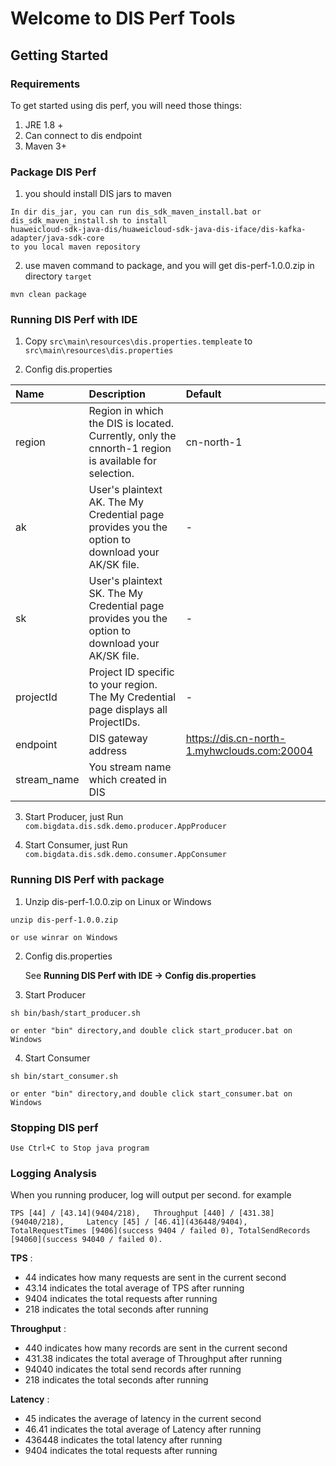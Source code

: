 # Welcome to DIS Perf Tools


Getting Started
---

### Requirements

To get started using dis perf, you will need those things:

1. JRE 1.8 +
2. Can connect to dis endpoint
3. Maven 3+

### Package DIS Perf
1. you should install DIS jars to maven

```
In dir dis_jar, you can run dis_sdk_maven_install.bat or dis_sdk_maven_install.sh to install
huaweicloud-sdk-java-dis/huaweicloud-sdk-java-dis-iface/dis-kafka-adapter/java-sdk-core
to you local maven repository
```
2. use  maven command to package, and you will get dis-perf-1.0.0.zip in directory  `target`

```
mvn clean package
```

### Running DIS Perf with IDE
1. Copy `src\main\resources\dis.properties.templeate` to `src\main\resources\dis.properties`

2. Config dis.properties


| Name        | Description                              | Default                                  |
| :---------- | :--------------------------------------- | :--------------------------------------- |
| region      | Region in which the DIS is located. Currently, only the cnnorth-1 region is available for selection. | cn-north-1                               |
| ak          | User's plaintext AK. The My Credential page provides you the option to download your AK/SK file. | -                                        |
| sk          | User's plaintext SK. The My Credential page provides you the option to download your AK/SK file. | -                                        |
| projectId   | Project ID specific to your region. The My Credential page displays all ProjectIDs. | -                                        |
| endpoint    | DIS gateway address                      | https://dis.cn-north-1.myhwclouds.com:20004 |
| stream_name | You stream name which created in DIS     |                                          |


3. Start Producer, just Run `com.bigdata.dis.sdk.demo.producer.AppProducer`

4. Start Consumer, just Run `com.bigdata.dis.sdk.demo.consumer.AppConsumer`

### Running DIS Perf with package
1. Unzip dis-perf-1.0.0.zip on Linux or Windows
```
unzip dis-perf-1.0.0.zip

or use winrar on Windows
```
2. Config dis.properties

   See **Running DIS Perf with IDE -> Config dis.properties**

3. Start Producer

```
sh bin/bash/start_producer.sh

or enter "bin" directory,and double click start_producer.bat on Windows
```

4. Start Consumer

```
sh bin/start_consumer.sh

or enter "bin" directory,and double click start_consumer.bat on Windows
```

### Stopping DIS perf

```
Use Ctrl+C to Stop java program
```

### Logging Analysis

When you running producer, log will output per second. for example
```
TPS [44] / [43.14](9404/218), 	Throughput [440] / [431.38](94040/218), 	Latency [45] / [46.41](436448/9404), 	TotalRequestTimes [9406](success 9404 / failed 0), TotalSendRecords [94060](success 94040 / failed 0).
```
**TPS** :
 - 44 indicates how many requests are sent in the current second
 - 43.14 indicates the total average of TPS after running
 - 9404 indicates the total requests after running
 - 218 indicates the total seconds after running


**Throughput** :
 - 440 indicates how many records are sent in the current second
 - 431.38 indicates the total average of Throughput after running
 - 94040 indicates the total send records after running
 - 218 indicates the total seconds after running

**Latency** :
 - 45 indicates the average of latency in the current second
 - 46.41 indicates the total average of Latency after running
 - 436448 indicates the total latency after running
 - 9404 indicates the total requests after running


